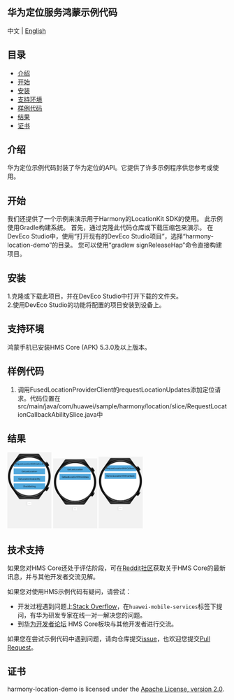 ##  华为定位服务鸿蒙示例代码

中文 | [English](README.md)

## 目录

 * [介绍](#介绍)
 * [开始](#开始)
 * [安装](#安装)
 * [支持环境](#支持环境)
 * [样例代码](#样例代码)
 * [结果](#结果)
 * [证书](#证书)


## 介绍
华为定位示例代码封装了华为定位的API。它提供了许多示例程序供您参考或使用。

## 开始
我们还提供了一个示例来演示用于Harmony的LocationKit SDK的使用。
此示例使用Gradle构建系统。
首先，通过克隆此代码仓库或下载压缩包来演示。
在DevEco Studio中，使用“打开现有的DevEco Studio项目”，选择“harmony-location-demo”的目录。
您可以使用“gradlew signReleaseHap”命令直接构建项目。

## 安装

1.克隆或下载此项目，并在DevEco Studio中打开下载的文件夹。  
2.使用DevEco Studio的功能将配置的项目安装到设备上。

## 支持环境
鸿蒙手机已安装HMS Core (APK) 5.3.0及以上版本。

## 样例代码
1. 调用FusedLocationProviderClient的requestLocationUpdates添加定位请求。代码位置在src/main/java/com/huawei/sample/harmony/location/slice/RequestLocationCallbackAbilitySlice.java中

## 结果
<img src="images/home.png" width = 20% height = 20%>
<img src="images/get_last_location.png" width = 20% height = 20%>
<img src="images/request_location.png" width = 20% height = 20%>

## 技术支持

如果您对HMS Core还处于评估阶段，可在[Reddit社区](https://www.reddit.com/r/HuaweiDevelopers/)获取关于HMS Core的最新讯息，并与其他开发者交流见解。

如果您对使用HMS示例代码有疑问，请尝试：

- 开发过程遇到问题上[Stack Overflow](https://stackoverflow.com/questions/tagged/huawei-mobile-services?tab=Votes)，在`huawei-mobile-services`标签下提问，有华为研发专家在线一对一解决您的问题。
- 到[华为开发者论坛](https://developer.huawei.com/consumer/cn/forum/blockdisplay?fid=18) HMS Core板块与其他开发者进行交流。

如果您在尝试示例代码中遇到问题，请向仓库提交[issue](https://github.com/HMS-Core/hms-location-demo-harmonyos/issues)，也欢迎您提交[Pull Request](https://github.com/HMS-Core/hms-location-demo-harmonyos/pulls)。

## 证书

harmony-location-demo is licensed under the [Apache License, version 2.0](http://www.apache.org/licenses/LICENSE-2.0).

